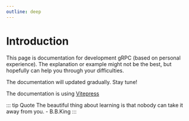 ```yaml
---
outline: deep
---
```


# Introduction

This page is documentation for development gRPC (based on personal experience). The explanation or example might not be the best, but hopefully can help you through your difficulties.

The documentation will updated gradually. Stay tune!

The documentation is using [Vitepress](https://vitepress.dev/)

::: tip Quote
The beautiful thing about learning is that nobody can take it away from you. - B.B.King
:::

